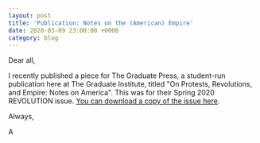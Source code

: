 ```yaml
---
layout: post
title: 'Publication: Notes on the (American) Empire'
date: 2020-03-09 23:00:00 +0000
category: blog
---
```

Dear all,

I recently published a piece for The Graduate Press, a student-run publication here at The Graduate Institute, titled "On Protests, Revolutions, and Empire: Notes on America". This was for their Spring 2020 REVOLUTION issue. [You can download a copy of the issue here](https://thegraduatepress.files.wordpress.com/2020/03/tpg-publication-final.pdf).

Always,

A
